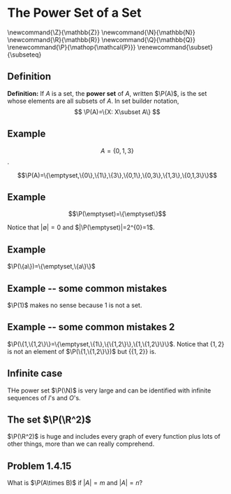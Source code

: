 # The Power Set of a Set


\newcommand{\Z}{\mathbb{Z}}
\newcommand{\N}{\mathbb{N}}
\newcommand{\R}{\mathbb{R}}
\newcommand{\Q}{\mathbb{Q}}
\renewcommand{\P}{\mathop{\mathcal{P}}}
\renewcommand{\subset}{\subseteq}

## Definition

**Definition:** If $A$ is a set, the **power set** of $A$, written
$\P(A)$, is the set whose elements are all subsets of $A$.  In set builder
notation,
$$
\P(A)=\{X: X\subset A\}
$$

## Example

$$A=\{0,1,3\}$$.  

$$\P(A)=\{\emptyset,\{0\},\{1\},\{3\},\{0,1\},\{0,3\},\{1,3\},\{0,1,3\}\}$$

## Example

$$\P(\emptyset)=\{\emptyset\}$$

Notice that $|\emptyset|=0$ and $|\P(\emptyset)|=2^{0}=1$.

## Example

$\P(\{a\})=\{\emptyset,\{a\}\}$

## Example -- some common mistakes

 $\P(1)$ makes no sense because $1$ is not a set.

## Example -- some common mistakes 2
$\P(\{1,\{1,2\}\}=\{\emptyset,\{1\},\{\{1,2\}\},\{1,\{1,2\}\}\}$.  Notice
that $\{1,2\}$ is not an element of $\P(\{1,\{1,2\}\})$ but $\{\{1,2\}\}$
is.

## Infinite case

THe power set $\P(\N)$ is very large and can be identified with infinite sequences of $I$'s and $O$'s.

## The set $\P(\R^2)$

$\P(\R^2)$ is huge and includes every graph of every function plus lots of other things, more than we can really comprehend.

## Problem 1.4.15

What is $\P(A\times B)$ if $|A|=m$ and $|A|=n$?

